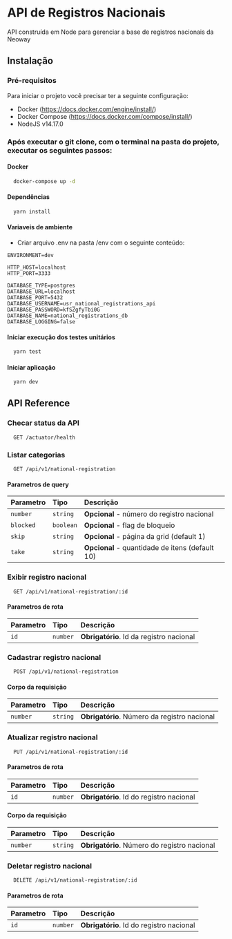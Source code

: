 # API de Registros Nacionais

API construída em Node para gerenciar a base de registros nacionais da Neoway

## Instalação

### Pré-requisitos

Para iniciar o projeto você precisar ter a seguinte configuração:

- Docker (https://docs.docker.com/engine/install/)
- Docker Compose (https://docs.docker.com/compose/install/)
- NodeJS v14.17.0

### Após executar o git clone, com o terminal na pasta do projeto, executar os seguintes passos:

#### Docker

```bash
  docker-compose up -d
```

#### Dependências

```bash
  yarn install
```

#### Variaveis de ambiente

- Criar arquivo .env na pasta /env com o seguinte conteúdo:

```
ENVIRONMENT=dev

HTTP_HOST=localhost
HTTP_PORT=3333

DATABASE_TYPE=postgres
DATABASE_URL=localhost
DATABASE_PORT=5432
DATABASE_USERNAME=usr_national_registrations_api
DATABASE_PASSWORD=kfSZgfyTbi0G
DATABASE_NAME=national_registrations_db
DATABASE_LOGGING=false
```

#### Iniciar execução dos testes unitários

```bash
  yarn test
```

#### Iniciar aplicação

```bash
  yarn dev
```

## API Reference

### Checar status da API

```http
  GET /actuator/health
```

### Listar categorias

```http
  GET /api/v1/national-registration
```

#### Parametros de query

| Parametro | Tipo      | Descrição                                       |
| :-------- | :-------- | :---------------------------------------------- |
| `number`  | `string`  | **Opcional** - número do registro nacional      |
| `blocked` | `boolean` | **Opcional** - flag de bloqueio                 |
| `skip`    | `string`  | **Opcional** - página da grid (default 1)       |
| `take`    | `string`  | **Opcional** - quantidade de itens (default 10) |

### Exibir registro nacional

```http
  GET /api/v1/national-registration/:id
```

#### Parametros de rota

| Parametro | Tipo     | Descrição                                |
| :-------- | :------- | :--------------------------------------- |
| `id`      | `number` | **Obrigatório**. Id da registro nacional |

### Cadastrar registro nacional

```http
  POST /api/v1/national-registration
```

#### Corpo da requisição

| Parametro | Tipo     | Descrição                                    |
| :-------- | :------- | :------------------------------------------- |
| `number`  | `string` | **Obrigatório**. Número da registro nacional |

### Atualizar registro nacional

```http
  PUT /api/v1/national-registration/:id
```

#### Parametros de rota

| Parametro | Tipo     | Descrição                                |
| :-------- | :------- | :--------------------------------------- |
| `id`      | `number` | **Obrigatório**. Id do registro nacional |

#### Corpo da requisição

| Parametro | Tipo     | Descrição                                    |
| :-------- | :------- | :------------------------------------------- |
| `number`  | `string` | **Obrigatório**. Número do registro nacional |

### Deletar registro nacional

```http
  DELETE /api/v1/national-registration/:id
```

#### Parametros de rota

| Parametro | Tipo     | Descrição                                |
| :-------- | :------- | :--------------------------------------- |
| `id`      | `number` | **Obrigatório**. Id do registro nacional |
